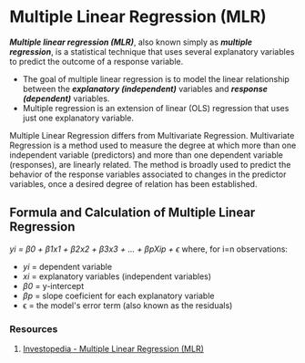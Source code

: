 # Multiple Linear Regression (MLR)

_**Multiple linear regression (MLR)**_, also known simply as _**multiple regression**_, is a statistical technique that uses several explanatory variables to predict the outcome of a response variable.
- The goal of multiple linear regression is to model the linear relationship between the _**explanatory (independent)**_ variables and _**response (dependent)**_ variables. 
- Multiple regression is an extension of linear (OLS) regression that uses just one explanatory variable.


Multiple Linear Regression differs from Multivariate Regression. Multivariate Regression is a method used to measure the degree at which more than one independent variable (predictors) and more than one dependent variable (responses), are linearly related. The method is broadly used to predict the behavior of the response variables associated to changes in the predictor variables, once a desired degree of relation has been established.

## Formula and Calculation of Multiple Linear Regression
_yi = β0 + β1x1 + β2x2 + β3x3 + ... + βpXip + ϵ_
where, for i=n observations:
- _yi_ = dependent variable
- _xi_ = explanatory variables (independent variables)
- _β0_ = y-intercept
- _βp_ = slope coeficient for each explanatory variable
- ϵ = the model's error term (also known as the residuals)


### Resources
1. [Investopedia - Multiple Linear Regression (MLR)](https://www.investopedia.com/terms/m/mlr.asp)
